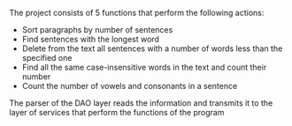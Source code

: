 The project consists of 5 functions that perform the following actions: 
- Sort paragraphs by number of sentences 
- Find sentences with the longest word 
- Delete from the text all sentences with a number of words less than the specified one
- Find all the same case-insensitive words in the text and count their number 
- Count the number of vowels and consonants in a sentence

The parser of the DAO layer reads the information and transmits it to the layer of services that perform the functions of the program
